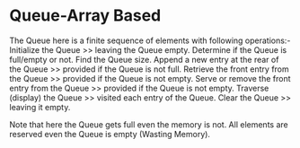# Queue-Array Based

  The Queue here is a finite sequence of elements with following operations:-
  Initialize the Queue >> leaving the Queue empty.
  Determine if the Queue is full/empty or not.
  Find the Queue size.
  Append a new entry at the rear of the Queue >> provided if the Queue is not full.
  Retrieve the front entry from the Queue >> provided if the Queue is not empty.
  Serve or remove the front entry from the Queue >> provided if the Queue is not empty.
  Traverse (display) the Queue >> visited each entry of the Queue.
  Clear the Queue >> leaving it empty.

  Note that here the Queue gets full even the memory is not.
  All elements are reserved even the Queue is empty (Wasting Memory).